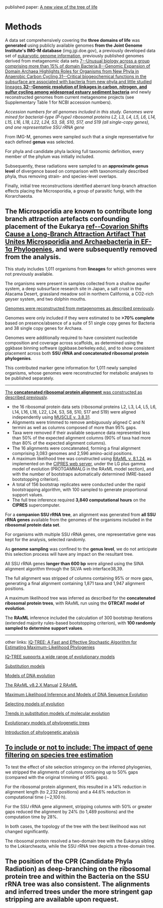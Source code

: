 published paper: [A new view of the tree of life](https://www.nature.com/articles/nmicrobiol201648)

# Methods

A data set comprehensively covering the **three domains of life** was **generated** using publicly available genomes **from the Joint Genome Institute's IMG-M database** (img.jgi.doe.gov), a previously developed data set of [eukaryotic genome information](https://www.ncbi.nlm.nih.gov/pmc/articles/PMC3768317/), previously published genomes derived from metagenomic data sets [7--Unusual biology across a group comprising more than 15% of domain Bacteria](https://www.ncbi.nlm.nih.gov/pubmed/26083755),[8--Genomic Expansion of Domain Archaea Highlights Roles for Organisms from New Phyla in Anaerobic Carbon Cycling](https://doi.org/10.1016/j.cub.2015.01.014),[31--Critical biogeochemical functions in the subsurface are associated with bacteria from new phyla and little studied lineages](https://onlinelibrary.wiley.com/doi/abs/10.1111/1462-2920.12930),[**32--Genomic resolution of linkages in carbon, nitrogen, and sulfur cycling among widespread estuary sediment bacteria**](https://microbiomejournal.biomedcentral.com/articles/10.1186/s40168-015-0077-6) and newly reconstructed genomes from current metagenome projects (see Supplementary Table 1 for NCBI accession numbers).

*Accession numbers for all genomes included in this study. Genomes were mined for bacterial-type (P-type) ribosomal proteins L2, L3, L4, L5, L6, L14, L15, L16, L18, L22, L24, S3, S8, S10, S17, and S19 (all single-copy genes), and one representative SSU rRNA gene*

From IMG-M, genomes were sampled such that a single representative for each defined **genus** was selected.

For phyla and candidate phyla lacking full taxonomic definition, every member of the phylum was initially included.

Subsequently, these radiations were sampled to an **approximate genus level** of divergence based on comparison with taxonomically described phyla, thus removing strain- and species-level overlaps.

Finally, initial tree reconstructions identified aberrant long-branch attraction effects placing the Microsporidia, a group of parasitic fungi, with the Korarchaeota.

The Microsporidia are known to contribute long branch attraction artefacts confounding placement of the Eukarya [ref--Covarion Shifts Cause a Long-Branch Attraction Artifact That Unites Microsporidia and Archaebacteria in EF-1α Phylogenies](https://academic.oup.com/mbe/article/21/7/1340/1080413), and were subsequently removed from the analysis.
---
This study includes 1,011 organisms from **lineages** for which genomes were not previously available.

The organisms were present in samples collected from a shallow aquifer system, a deep subsurface research site in Japan, a salt crust in the Atacama Desert, grassland meadow soil in northern California, a CO2-rich geyser system, and two dolphin mouths.

[Genomes were reconstructed from metagenomes as described previously](https://www.ncbi.nlm.nih.gov/pubmed/26083755).

Genomes were only included if they were estimated to be **>70% complete** based on presence/absence of a suite of 51 single copy genes for Bacteria and 38 single copy genes for Archaea.

Genomes were additionally required to have consistent nucleotide composition and coverage across scaffolds, as determined using the ggkbase binning software (ggkbase.berkeley.edu), and to show consistent placement across both **SSU rRNA and concatenated ribosomal protein phylogenies**.

This contributed marker gene information for 1,011 newly sampled organisms, whose genomes were reconstructed for metabolic analyses to be published separately.

---
[The **concatenated ribosomal protein alignment** was constructed as described previously](https://microbiomejournal.biomedcentral.com/articles/10.1186/2049-2618-1-22).
- the 16 ribosomal protein data sets (ribosomal proteins L2, L3, L4, L5, L6, L14, L16, L18, L22, L24, S3, S8, S10, S17 and S19) were aligned independently using [MUSCLE v. 3.8.31](https://academic.oup.com/nar/article/32/5/1792/2380623).
- Alignments were trimmed to remove ambiguously aligned C and N termini as well as columns composed of more than 95% gaps.
- Taxa were removed if their available sequence data represented less than 50% of the expected alignment columns (90% of taxa had more than 80% of the expected alignment columns).
- The 16 alignments were concatenated, forming a final alignment comprising 3,083 genomes and 2,596 amino-acid positions.
- A maximum likelihood tree was constructed using [RAxML v. 8.1.24](https://academic.oup.com/bioinformatics/article/22/21/2688/251208), as implemented on the [CIPRES web server](https://ieeexplore.ieee.org/document/5676129), under the LG plus gamma model of evolution (PROTGAMMALG in the RAxML model section), and with the number of bootstraps automatically determined (MRE-based bootstopping criterion).
- A total of 156 bootstrap replicates were conducted under the rapid bootstrapping algorithm, with 100 sampled to generate proportional support values.
- The full tree inference required **3,840 computational hours** on the **CIPRES** supercomputer.

For a **companion SSU rRNA tree**, an alignment was generated from **all SSU rRNA genes** available from the genomes of the organisms included in the **ribosomal protein data set**.

For organisms with multiple SSU rRNA genes, one representative gene was kept for the analysis, selected randomly.

As **genome sampling** was confined to the **genus level**, we do not anticipate this selection process will have any impact on the resultant tree.

All SSU rRNA genes **longer than 600 bp** were aligned using the SINA alignment algorithm through the SILVA web interface38,39.

The full alignment was stripped of columns containing 95% or more gaps, generating a final alignment containing 1,871 taxa and 1,947 alignment positions.

A maximum likelihood tree was inferred as described for the **concatenated ribosomal protein trees**, with RAxML run using the **GTRCAT model of evolution**.

The **RAxML** inference included the calculation of 300 bootstrap iterations (extended majority rules-based bootstopping criterion), with **100 randomly sampled to determine support values**.

---
other links:
[IQ-TREE: A Fast and Effective Stochastic Algorithm for Estimating Maximum-Likelihood Phylogenies](https://academic.oup.com/mbe/article/32/1/268/2925592)

[IQ-TREE supports a wide range of evolutionary models](http://www.iqtree.org/)

[Substitution models](http://www.iqtree.org/doc/Substitution-Models)

[Models of DNA evolution](https://en.wikipedia.org/wiki/Models_of_DNA_evolution)

[The RAxML v8.2.X Manual](https://sco.h-its.org/exelixis/resource/download/NewManual.pdf) [2 RAxML](http://evomics.org/learning/phylogenetics/raxml/)

[Maximum Likelihood Inference and Models of DNA Sequence Evolution](http://ib.berkeley.edu/courses/ib200/labs/05/lab05.pdf)

[Selecting models of evolution](https://www.kuleuven.be/aidslab/phylogenybook/firstEdition/Chapter10.pdf)

[Trends in substitution models of molecular evolution](https://www.ncbi.nlm.nih.gov/pmc/articles/PMC4620419/)

[Evolutionary models of phylogenetic trees](https://www.ncbi.nlm.nih.gov/pmc/articles/PMC1691382/pdf/12965036.pdf)

[Introduction of phylogenetic analysis](https://bip.weizmann.ac.il/education/course/introbioinfo/03/lect12/phylogenetics.pdf)

[To include or not to include: The impact of gene filtering on species tree estimation](https://www.biorxiv.org/content/biorxiv/suppl/2017/06/12/149120.DC1/149120-1.pdf)
---

To test the effect of site selection stringency on the inferred phylogenies, we stripped the alignments of columns containing up to 50% gaps (compared with the original trimming of 95% gaps).

For the ribosomal protein alignment, this resulted in a 14% reduction in alignment length (to 2,232 positions) and a 44.6% reduction in computational time (∼2,100 h).

For the SSU rRNA gene alignment, stripping columns with 50% or greater gaps reduced the alignment by 24% (to 1,489 positions) and the computation time by 28%.

In both cases, the topology of the tree with the best likelihood was not changed significantly.

The ribosomal protein resolved a two-domain tree with the Eukarya sibling to the Lokiarcheaota, while the SSU rRNA tree depicts a three-domain tree.

The position of the **CPR (Candidate Phyla Radiation)** as deep-branching on the ribosomal protein tree and within the Bacteria on the SSU rRNA tree was also consistent. The alignments and inferred trees under the more stringent gap stripping are available upon request.
---
